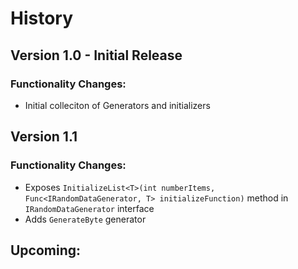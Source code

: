 # History

## Version 1.0 - Initial Release

### Functionality Changes:

 * Initial colleciton of Generators and initializers

## Version 1.1
### Functionality Changes:
 * Exposes `InitializeList<T>(int numberItems, Func<IRandomDataGenerator, T> initializeFunction)` method in 
`IRandomDataGenerator` interface
 * Adds `GenerateByte` generator
## Upcoming:

